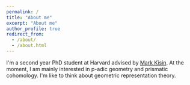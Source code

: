 ```yaml
---
permalink: /
title: "About me"
excerpt: "About me"
author_profile: true
redirect_from: 
  - /about/
  - /about.html
---
```


I'm a second year PhD student at Harvard advised by [Mark Kisin](https://people.math.harvard.edu/~kisin/). At the moment, I am mainly interested in p-adic geometry and prismatic cohomology. I'm like to think about geometric representation theory.
